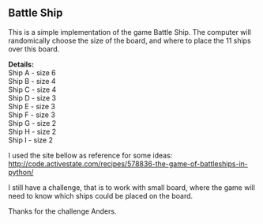 ## Battle Ship
  
This is a simple implementation of the game Battle Ship.
The computer will randomically choose the size of the board, and where to place the 11 ships over this board.
  
**Details:**  
Ship A - size 6  
Ship B - size 4  
Ship C - size 4  
Ship D - size 3  
Ship E - size 3  
Ship F - size 3  
Ship G - size 2  
Ship H - size 2  
Ship I - size 2  
  
I used the site bellow as reference for some ideas:
http://code.activestate.com/recipes/578836-the-game-of-battleships-in-python/
  
I still have a challenge, that is to work with small board, where the game will need to know which ships could be placed on the board.
  
Thanks for the challenge Anders.
